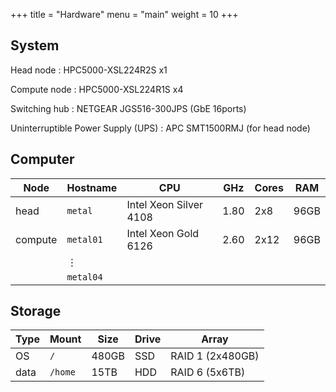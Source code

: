 +++
title = "Hardware"
menu = "main"
weight = 10
+++

## System

Head node
: HPC5000-XSL224R2S x1

Compute node
: HPC5000-XSL224R1S x4

Switching hub
: NETGEAR JGS516-300JPS (GbE 16ports)

Uninterruptible Power Supply (UPS)
: APC SMT1500RMJ (for head node)


## Computer

| Node    | Hostname   | CPU                    | GHz  | Cores | RAM  |
| ------- | ---------- | ---------------------- | ---- | ----- | ---- |
| head    | `metal`    | Intel Xeon Silver 4108 | 1.80 | 2x8   | 96GB |
| compute | `metal01`  | Intel Xeon Gold 6126   | 2.60 | 2x12  | 96GB |
|         | &#8942;    |                        |      |       |      |
|         | `metal04`  |                        |      |       |      |


## Storage

| Type | Mount   | Size  | Drive | Array            |
| ---- | ------- | ----- | ----- | ---------------- |
| OS   | `/`     | 480GB | SSD   | RAID 1 (2x480GB) |
| data | `/home` | 15TB  | HDD   | RAID 6 (5x6TB)   |
